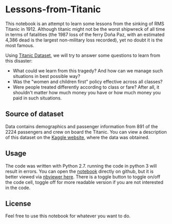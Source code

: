 # Lessons-from-Titanic
This notebook is an attempt to learn some lessons from the sinking of RMS Titanic in 1912. Although titanic might not be the worst shipwreck of all time in terms of fatalities (the 1987 loss of the ferry Doña Paz, with an estimated 4,386 dead is the largest non-military loss recorded), yet no doubt it is the most famous.

Using [Titanic Dataset](https://d17h27t6h515a5.cloudfront.net/topher/2016/September/57e9a84c_titanic-data/titanic-data.csv),  we will try to answer some questions to learn from this disaster:
- What could we learn from this tragedy? And how can we manage such situations in best possible way?
- Was the "women and children first" policy effective across all classes?
- Were people treated differently according to class or fare? After all, it shouldn't matter how much money you have or how much money you paid in such situations.
## Source of dataset
Data contains demographics and passenger information from 891 of the 2224 passengers and crew on board the Titanic. You can view a description of this dataset on the [Kaggle website](https://www.kaggle.com/c/titanic/data), where the data was obtained.

## Usage
The code was written with Python 2.7. running the code in python 3 will result in errors. You can open the [notebook](https://github.com/Mahmoud-AbouZeid/Lessons-from-Titanic/blob/master/The%20Sinking%20of%20RMS%20Titanic.ipynb) directly on github, but it is better viewed via [nbviewer here](https://nbviewer.jupyter.org/github/Mahmoud-AbouZeid/Lessons-from-Titanic/blob/master/The%20Sinking%20of%20RMS%20Titanic.ipynb). There is a toggle button to toggle on/off the code cell, toggle off for more readable version if you are not interested in the code.

## License
Feel free to use this notebook for whatever you want to do.
